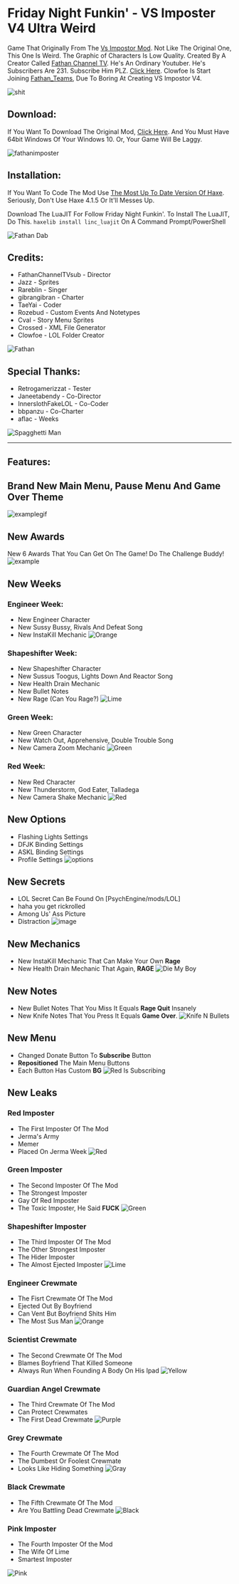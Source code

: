 # Friday Night Funkin' - VS Imposter V4 Ultra Weird
Game That Originally From The [Vs Impostor Mod](https://gamebanana.com/mods/55652). Not Like The Original One, This One Is Weird. The Graphic of Characters Is Low Quality.
Created By A Creator Called [Fathan Channel TV](https://twitter.com/FathanChannelTV). He's An Ordinary Youtuber. He's Subscribers Are 231. Subscribe Him PLZ. [Click Here](https://youtube.com/c/FathanChannelTV).
Clowfoe Is Start Joining [Fathan_Teams](https://www.youtube.com/channel/UCg4S-Cxkr8CB24prjHVdRmA), Due To Boring At Creating VS Impostor V4.

![shit](https://user-images.githubusercontent.com/96095677/146099221-52088fec-f217-42fc-8af6-27c6fa2938a7.png)

## Download:
If You Want To Download The Original Mod, [Click Here](https://gamebanana.com/mods/342732).
And You Must Have 64bit Windows Of Your Windows 10. Or, Your Game Will Be Laggy.

![fathanimposter](https://user-images.githubusercontent.com/96095677/146099419-432df507-bda3-4b0a-935a-521598d8d2e7.png)


## Installation:
If You Want To Code The Mod Use [The Most Up To Date Version Of Haxe](https://haxe.org/download/). Seriously, Don't Use
Haxe 4.1.5 Or It'll Messes Up.

Download The LuaJIT For Follow Friday Night Funkin'.
To Install The LuaJIT, Do This. `haxelib install linc_luajit` On A Command Prompt/PowerShell

![Fathan Dab](https://user-images.githubusercontent.com/96095677/146099494-4fbec0ac-fe1f-4423-9586-2a4aacf1574f.jpg)
## Credits:
* FathanChannelTVsub - Director
* Jazz - Sprites
* Rareblin - Singer
* gibrangibran - Charter
* TaeYai - Coder
* Rozebud - Custom Events And Notetypes
* Cval - Story Menu Sprites
* Crossed - XML File Generator
* Clowfoe - LOL Folder Creator

![Fathan](https://user-images.githubusercontent.com/96095677/146099697-234c30c6-3212-4b7b-981c-38e484c4d9b7.jpg)


## Special Thanks:
* Retrogamerizzat - Tester
* Janeetabendy - Co-Director
* InnerslothFakeLOL - Co-Coder
* bbpanzu - Co-Charter
* aflac - Weeks

![Spagghetti Man](https://user-images.githubusercontent.com/96095677/146099718-0e08a1b5-439c-4fce-9d0e-153f8ee7021e.jpg)

____________________________

## Features:

## Brand New Main Menu, Pause Menu And Game Over Theme
![examplegif](https://user-images.githubusercontent.com/96095677/146102989-39f74334-8a34-4ca3-ae49-0b9a109e877d.gif)


## New Awards
New 6 Awards That You Can Get On The Game! Do The Challenge Buddy!
![example](https://user-images.githubusercontent.com/96095677/145975658-6d73117c-9a55-449b-bd7a-37d194cb5998.png)

## New Weeks
### Engineer Week:
* New Engineer Character
* New Sussy Bussy, Rivals And Defeat Song
* New InstaKill Mechanic
![Orange](https://user-images.githubusercontent.com/96095677/145975815-8b68572e-ea93-4543-a9d8-a5a13a0886ed.png)

### Shapeshifter Week:
* New Shapeshifter Character
* New Sussus Toogus, Lights Down And Reactor Song
* New Health Drain Mechanic
* New Bullet Notes
* New Rage (Can You Rage?)
![Lime](https://user-images.githubusercontent.com/96095677/145975881-a717acdc-968e-41a2-9b4b-bd238d47b062.png)

### Green Week:
* New Green Character
* New Watch Out, Apprehensive, Double Trouble Song
* New Camera Zoom Mechanic
![Green](https://user-images.githubusercontent.com/96095677/145975908-5e0bbc78-5af5-4fca-aa4e-6e5e04e7f5cd.png)

### Red Week:
* New Red Character
* New Thunderstorm, God Eater, Talladega
* New Camera Shake Mechanic
![Red](https://user-images.githubusercontent.com/96095677/145975935-66a3fdb0-4288-4e84-a97f-a561ba3408b0.png)


## New Options
* Flashing Lights Settings
* DFJK Binding Settings
* ASKL Binding Settings
* Profile Settings
![options](https://user-images.githubusercontent.com/96095677/145976548-07bce09b-4331-46f5-be3d-3fa88cf2f0bb.png)


## New Secrets
* LOL Secret Can Be Found On [PsychEngine/mods/LOL]
* haha you get rickrolled
* Among Us' Ass Picture
* Distraction
![image](https://user-images.githubusercontent.com/96095677/145976660-d80ff900-5ada-4573-9700-f42170bca66a.png)

## New Mechanics
* New InstaKill Mechanic That Can Make Your Own **Rage**
* New Health Drain Mechanic That Again, **RAGE**
![Die My Boy](https://user-images.githubusercontent.com/96095677/146101210-6700e6ed-7e95-48ea-8cea-666de36959e6.png)

## New Notes
* New Bullet Notes That You Miss It Equals **Rage Quit** Insanely
* New Knife Notes That You Press It Equals **Game Over**.
![Knife N Bullets](https://user-images.githubusercontent.com/96095677/146100571-fbcd98ae-5366-42e6-a0d1-5adf4a1f7d30.png)

## New Menu
* Changed Donate Button To **Subscribe** Button
* **Repositioned** The Main Menu Buttons
* Each Button Has Custom **BG**
![Red Is Subscribing](https://user-images.githubusercontent.com/96095677/146102247-503a8a38-423f-48e6-b187-0c9c0d0493eb.png)

## New Leaks
### Red Imposter
* The First Imposter Of The Mod
* Jerma's Army
* Memer
* Placed On Jerma Week
![Red](https://user-images.githubusercontent.com/96095677/146104869-82b2ce7f-7bbf-472b-83f5-9338c5c10173.png)
### Green Imposter
* The Second Imposter Of The Mod
* The Strongest Imposter
* Gay Of Red Imposter
* The Toxic Imposter, He Said **FUCK**
![Green](https://user-images.githubusercontent.com/96095677/146105207-f74eeba5-5098-403f-8494-58c227886a64.png)
### Shapeshifter Imposter
* The Third Imposter Of The Mod
* The Other Strongest Imposter
* The Hider Imposter
* The Almost Ejected Imposter
![Lime](https://user-images.githubusercontent.com/96095677/146105562-7f102fc4-40e6-48b6-8d63-f431331a6b60.png)
### Engineer Crewmate
* The Fisrt Crewmate Of The Mod
* Ejected Out By Boyfriend
* Can Vent But Boyfriend Shits Him
* The Most Sus Man
![Orange](https://user-images.githubusercontent.com/96095677/146105797-3b597575-8e1b-48cc-b2fb-3fb2035400be.png)
### Scientist Crewmate
*  The Second Crewmate Of The Mod
*  Blames Boyfriend That Killed Someone
*  Always Run When Founding A Body On His Ipad
![Yellow](https://user-images.githubusercontent.com/96095677/146105980-604364dd-b5c4-4bb4-aeb5-e71484fa9994.png)
### Guardian Angel Crewmate
* The Third Crewmate Of The Mod
* Can Protect Crewmates
* The First Dead Crewmate
![Purple](https://user-images.githubusercontent.com/96095677/146110457-3f4a6a6c-0bfb-4b4b-8af3-6fa8e54e78ad.png)
### Grey Crewmate
* The Fourth Crewmate Of The Mod
* The Dumbest Or Foolest Crewmate
* Looks Like Hiding Something
![Gray](https://user-images.githubusercontent.com/96095677/146110747-f0da95ad-af8d-47c2-931b-46de26578363.png)
### Black Crewmate
* The Fifth Crewmate Of The Mod
* Are You Battling Dead Crewmate
![Black](https://user-images.githubusercontent.com/96095677/146110825-5479e920-06f0-4e96-84c9-27d3847d3512.png)
### Pink Imposter
* The Fourth Imposter Of the Mod
* The Wife Of Lime
* Smartest Imposter

![Pink](https://user-images.githubusercontent.com/96095677/146110970-9a55bcde-18c5-4ec4-b1c0-44501b3792d8.png)
